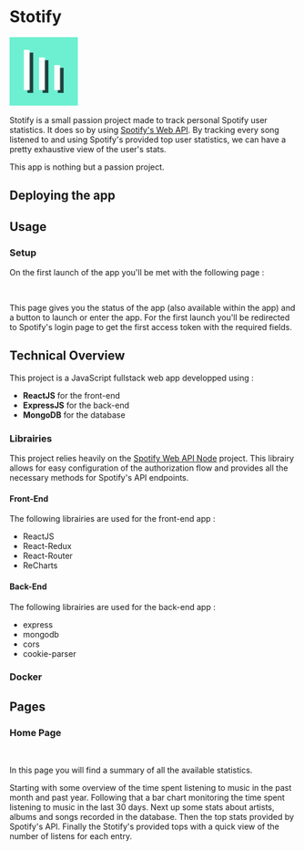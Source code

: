# Stotify
<img src="https://github.com/mohamed-chamrouk/stotify/blob/main/stotify_logo.svg" height=120px></img>

Stotify is a small passion project made to track personal Spotify user statistics.
It does so by using [Spotify's Web API](https://developer.spotify.com/documentation/web-api/). By tracking every song listened to and using Spotify's provided top user statistics, we can have a pretty exhaustive view of the user's stats.

This app is nothing but a passion project.

## Deploying the app

## Usage

### Setup
On the first launch of the app you'll be met with the following page :

<img src="" height=200px></img>

This page gives you the status of the app (also available within the app) and a button to launch or enter the app.
For the first launch you'll be redirected to Spotify's login page to get the first access token with the required fields.

## Technical Overview

This project is a JavaScript fullstack web app developped using :
- **ReactJS** for the front-end
- **ExpressJS** for the back-end
- **MongoDB** for the database

### Librairies
This project relies heavily on the [Spotify Web API Node](https://github.com/thelinmichael/spotify-web-api-node) project. This librairy allows for easy configuration of the authorization flow and provides all the necessary methods for Spotify's API endpoints.

#### Front-End
The following librairies are used for the front-end app :
- ReactJS
- React-Redux
- React-Router
- ReCharts

#### Back-End
The following librairies are used for the back-end app :
- express
- mongodb
- cors
- cookie-parser

### Docker

## Pages
### Home Page
<img src="" height=200px></img>

In this page you will find a summary of all the available statistics.

Starting with some overview of the time spent listening to music in the past month and past year.
Following that a bar chart monitoring the time spent listening to music in the last 30 days.
Next up some stats about artists, albums and songs recorded in the database.
Then the top stats provided by Spotify's API.
Finally the Stotify's provided tops with a quick view of the number of listens for each entry.
